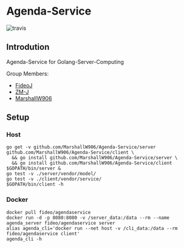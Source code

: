 # Agenda-Service

![travis](https://travis-ci.org/MarshallW906/Agenda-Service.svg?branch=dev)

## Introdution
Agenda-Service for Golang-Server-Computing

Group Members:
- [FideoJ](https://github.com/FideoJ)
- [ZM-J](https://github.com/ZM-J)
- [MarshallW906](https://github.com/MarshallW906)

## Setup
### Host
```
go get -v github.com/MarshallW906/Agenda-Service/server github.com/MarshallW906/Agenda-Service/client \
  && go install github.com/MarshallW906/Agenda-Service/server \
  && go install github.com/MarshallW906/Agenda-Service/client
$GOPATH/bin/server &
go test -v ./server/vendor/model/
go test -v ./client/vendor/service/
$GOPATH/bin/client -h
```

### Docker
```
docker pull fideo/agendaservice
docker run -d -p 8080:8080 -v /server_data:/data --rm --name agenda_server fideo/agendaservice server
alias agenda_cli='docker run --net host -v /cli_data:/data --rm fideo/agendaservice client'
agenda_cli -h
```
